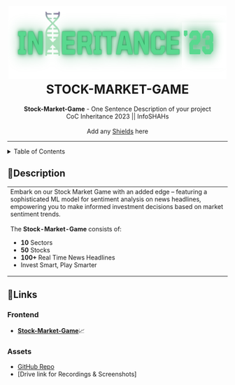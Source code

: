 <h1 align="center">
  <a href="https://github.com/CommunityOfCoders/Inheritance-2023">
    <img src="./Untitled.png" alt="CoC Inheritance 2023" width="500" height="166">
  </a>
  <br>
  STOCK-MARKET-GAME
</h1>

<div align="center">
   <strong>Stock-Market-Game</strong> - One Sentence Description of your project<br>
  CoC Inheritance 2023 || InfoSHAHs <br> <br>
  Add any <a href="https://shields.io/">Shields</a> here
</div>
<hr>

<details>
<summary>Table of Contents</summary>

- [Description](#description)
- [Links](#links)
- [Tech Stack](#tech-stack)
- [Progress](#progress)
- [Future Scope](#future-scope)
- [Applications](#applications)
- [Project Setup](#project-setup)
- [Usage](#usage)
- [Team Members](#team-members)
- [Mentors](#mentors)
- [Screenshots](#screenshots)
</details>

## 📝Description
  <table>
  <tr>
    <td>
Embark on our Stock Market Game with an added edge – featuring a sophisticated ML model for sentiment analysis on news headlines, empowering you to make informed investment decisions based on market sentiment trends.
<br><br>
      The <strong>Stock-Market-Game</strong> consists of:
      <ul>
<li> <b>10</b> Sectors
<li> <b>50</b> Stocks
<li> <b>100+</b> Real Time News Headlines
<li> Invest Smart, Play Smarter
      </ul>
    </td>
  </tr>
  </table>

  ## 🔗Links

### Frontend
- [**Stock-Market-Game**]()📈

### Assets
- [GitHub Repo](https://github.com/kshitijdshah99/Inheritance-Stock_Market_Game)
- [Drive link for Recordings & Screenshots]
